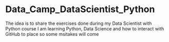 # Data_Camp_DataScientist_Python
The idea is to share the exercises done during my Data Scientist with Python course
I am learning Python, Data Science and how to interact with GitHub to place so some msitakes will come
